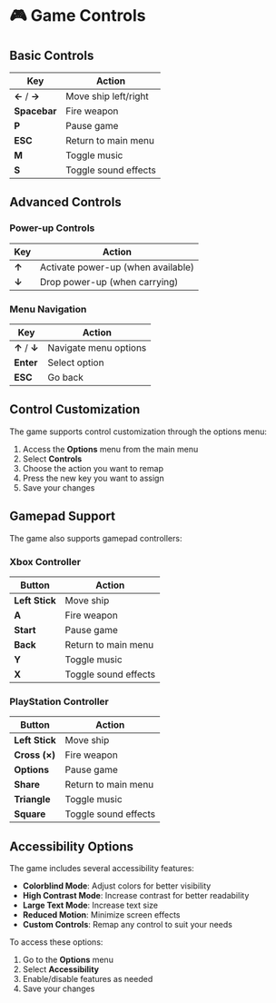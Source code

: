 # 🎮 Game Controls

## Basic Controls

| Key | Action |
|-----|--------|
| **←** / **→** | Move ship left/right |
| **Spacebar** | Fire weapon |
| **P** | Pause game |
| **ESC** | Return to main menu |
| **M** | Toggle music |
| **S** | Toggle sound effects |

## Advanced Controls

### Power-up Controls

| Key | Action |
|-----|--------|
| **↑** | Activate power-up (when available) |
| **↓** | Drop power-up (when carrying) |

### Menu Navigation

| Key | Action |
|-----|--------|
| **↑** / **↓** | Navigate menu options |
| **Enter** | Select option |
| **ESC** | Go back |

## Control Customization

The game supports control customization through the options menu:

1. Access the **Options** menu from the main menu
2. Select **Controls**
3. Choose the action you want to remap
4. Press the new key you want to assign
5. Save your changes

## Gamepad Support

The game also supports gamepad controllers:

### Xbox Controller

| Button | Action |
|--------|--------|
| **Left Stick** | Move ship |
| **A** | Fire weapon |
| **Start** | Pause game |
| **Back** | Return to main menu |
| **Y** | Toggle music |
| **X** | Toggle sound effects |

### PlayStation Controller

| Button | Action |
|--------|--------|
| **Left Stick** | Move ship |
| **Cross (×)** | Fire weapon |
| **Options** | Pause game |
| **Share** | Return to main menu |
| **Triangle** | Toggle music |
| **Square** | Toggle sound effects |


## Accessibility Options

The game includes several accessibility features:

- **Colorblind Mode**: Adjust colors for better visibility
- **High Contrast Mode**: Increase contrast for better readability
- **Large Text Mode**: Increase text size
- **Reduced Motion**: Minimize screen effects
- **Custom Controls**: Remap any control to suit your needs

To access these options:

1. Go to the **Options** menu
2. Select **Accessibility**
3. Enable/disable features as needed
4. Save your changes

